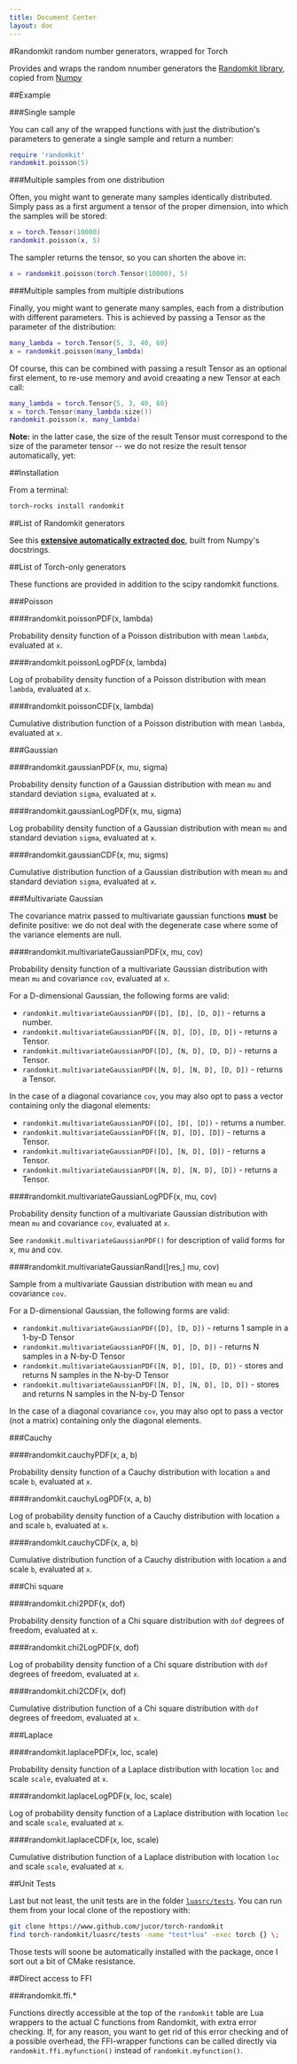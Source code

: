 ```yaml
---
title: Document Center
layout: doc
---
```


#Randomkit random number generators, wrapped for Torch

Provides and wraps the random nnumber generators the [Randomkit library](), copied from [Numpy]()

##Example

###Single sample

You can call any of the wrapped functions with just the distribution's parameters to generate a single sample and return a number:

```lua
require 'randomkit'
randomkit.poisson(5)
```

###Multiple samples from one distribution

Often, you might want to generate many samples identically distributed. Simply pass as a first argument a tensor of the proper dimension, into which the samples will be stored:

```lua
x = torch.Tensor(10000)
randomkit.poisson(x, 5)
```

The sampler returns the tensor, so you can shorten the above in:

```lua
x = randomkit.poisson(torch.Tensor(10000), 5)
```

###Multiple samples from multiple distributions

Finally, you might want to generate many samples, each from a distribution with different parameters. This is achieved by passing a Tensor as the parameter of the distribution:

```lua
many_lambda = torch.Tensor{5, 3, 40, 60}
x = randomkit.poisson(many_lambda)
```

Of course, this can be combined with passing a result Tensor as an optional first element, to re-use memory and avoid creaating a new Tensor at each call:

```lua
many_lambda = torch.Tensor{5, 3, 40, 60}
x = torch.Tensor(many_lambda:size())
randomkit.poisson(x, many_lambda)
```

**Note:** in the latter case, the size of the result Tensor must correspond to the size of the parameter tensor -- we do not resize the result tensor automatically, yet:


##Installation

From a terminal:

```bash
torch-rocks install randomkit
```

##List of Randomkit generators

See this **[extensive automatically extracted doc](randomkit.html)**, built from Numpy's docstrings.

##List of Torch-only generators

These functions are provided in addition to the scipy randomkit functions.

###Poisson

####randomkit.poissonPDF(x, lambda)

Probability density function of a Poisson distribution with mean `lambda`, evaluated at `x`.

####randomkit.poissonLogPDF(x, lambda)

Log of probability density function of a Poisson distribution with mean `lambda`, evaluated at `x`.

####randomkit.poissonCDF(x, lambda)

Cumulative distribution function of a Poisson distribution with mean `lambda`, evaluated at `x`.

###Gaussian

####randomkit.gaussianPDF(x, mu, sigma)

Probability density function of a Gaussian distribution with mean `mu` and standard deviation `sigma`, evaluated at `x`.

####randomkit.gaussianLogPDF(x, mu, sigma)

Log probability density function of a Gaussian distribution with mean `mu` and standard deviation `sigma`, evaluated at `x`.

####randomkit.gaussianCDF(x, mu, sigms)

Cumulative distribution function of a Gaussian distribution with mean `mu` and standard deviation `sigma`, evaluated at `x`.

###Multivariate Gaussian

The covariance matrix passed to multivariate gaussian functions **must** be definite positive: we do not deal with the degenerate case
where some of the variance elements are null.


####randomkit.multivariateGaussianPDF(x, mu, cov)

Probability density function of a multivariate Gaussian distribution with mean `mu` and covariance `cov`, evaluated at `x`.

For a D-dimensional Gaussian, the following forms are valid:

* `randomkit.multivariateGaussianPDF([D], [D], [D, D])` - returns a number.
* `randomkit.multivariateGaussianPDF([N, D], [D], [D, D])` - returns a Tensor.
* `randomkit.multivariateGaussianPDF([D], [N, D], [D, D])` - returns a Tensor.
* `randomkit.multivariateGaussianPDF([N, D], [N, D], [D, D])` - returns a Tensor.

In the case of a diagonal covariance `cov`, you may also opt to pass a vector containing only the diagonal elements:

* `randomkit.multivariateGaussianPDF([D], [D], [D])` - returns a number.
* `randomkit.multivariateGaussianPDF([N, D], [D], [D])` - returns a Tensor.
* `randomkit.multivariateGaussianPDF([D], [N, D], [D])` - returns a Tensor.
* `randomkit.multivariateGaussianPDF([N, D], [N, D], [D])` - returns a Tensor.

####randomkit.multivariateGaussianLogPDF(x, mu, cov)

Probability density function of a multivariate Gaussian distribution with mean `mu` and covariance `cov`, evaluated at `x`.


See `randomkit.multivariateGaussianPDF()` for description of valid forms for x, mu and cov.

####randomkit.multivariateGaussianRand([res,] mu, cov)

Sample from a multivariate Gaussian distribution with mean `mu` and covariance `cov`.

For a D-dimensional Gaussian, the following forms are valid:

* `randomkit.multivariateGaussianPDF([D], [D, D])` - returns 1 sample in a 1-by-D Tensor
* `randomkit.multivariateGaussianPDF([N, D], [D, D])` - returns N samples in a N-by-D Tensor
* `randomkit.multivariateGaussianPDF([N, D], [D], [D, D])` - stores and returns N samples in the N-by-D Tensor
* `randomkit.multivariateGaussianPDF([N, D], [N, D], [D, D])` - stores and returns N samples in the N-by-D Tensor

In the case of a diagonal covariance `cov`, you may also opt to pass a vector (not a matrix) containing only the diagonal elements.

###Cauchy

####randomkit.cauchyPDF(x, a, b)

Probability density function of a Cauchy distribution with location `a` and scale `b`, evaluated at `x`.

####randomkit.cauchyLogPDF(x, a, b)

Log of probability density function of a Cauchy distribution with location `a` and scale `b`, evaluated at `x`.

####randomkit.cauchyCDF(x, a, b)

Cumulative distribution function of a Cauchy distribution with location `a` and scale `b`, evaluated at `x`.

###Chi square

####randomkit.chi2PDF(x, dof)

Probability density function of a Chi square distribution with `dof` degrees of freedom, evaluated at `x`.

####randomkit.chi2LogPDF(x, dof)

Log of probability density function of a Chi square distribution with `dof` degrees of freedom, evaluated at `x`.

####randomkit.chi2CDF(x, dof)

Cumulative distribution function of a Chi square distribution with `dof` degrees of freedom, evaluated at `x`.

###Laplace

####randomkit.laplacePDF(x, loc, scale)

Probability density function of a Laplace distribution with location `loc` and scale `scale`, evaluated at `x`.

####randomkit.laplaceLogPDF(x, loc, scale)

Log of probability density function of a Laplace distribution with location `loc` and scale `scale`, evaluated at `x`.

####randomkit.laplaceCDF(x, loc, scale)

Cumulative distribution function of a Laplace distribution with location `loc` and scale `scale`, evaluated at `x`.

##Unit Tests

Last but not least, the unit tests are in the folder
[`luasrc/tests`](https://github.com/jucor/torch-randomkit/tree/master/luasrc/tests). You can run them from your local clone of the repostiory with:

```bash
git clone https://www.github.com/jucor/torch-randomkit
find torch-randomkit/luasrc/tests -name "test*lua" -exec torch {} \;
```

Those tests will soone be automatically installed with the package, once I sort out a bit of CMake resistance.

##Direct access to FFI

###randomkit.ffi.*

Functions directly accessible at the top of the `randomkit` table are Lua wrappers to the actual C functions from Randomkit, with extra error checking. If, for any reason, you want to get rid of this error checking and of a possible overhead, the FFI-wrapper functions can be called directly via `randomkit.ffi.myfunction()` instead of `randomkit.myfunction()`.

